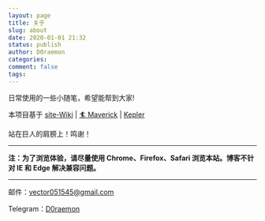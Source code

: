 ```yaml
---
layout: page
title: 关于
slug: about
date: 2020-01-01 21:32
status: publish
author: D0raemon
categories:
comment: false 
tags: 
---
```


日常使用的一些小随笔，希望能帮到大家!

本项目基于 [site-Wiki](https://github.com/AlanDecode/site-Wiki) | [🏄‍ Maverick](https://alandecode.github.io/Maverick/) | [Kepler](https://github.com/AlanDecode/Maverick-Theme-Kepler) 

站在巨人的肩膀上！鸣谢！

---

**注：为了浏览体验，请尽量使用 Chrome、Firefox、Safari 浏览本站。博客不针对 IE 和 Edge 解决兼容问题。**

------

邮件：vector051545@gmail.com

Telegram：[D0raemon](https://t.me/labu1ac)